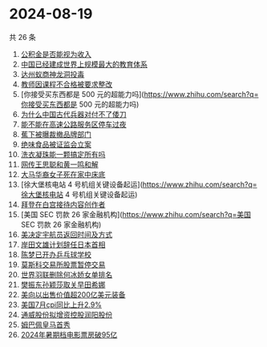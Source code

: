 # 2024-08-19

共 26 条

<!-- BEGIN -->
<!-- 最后更新时间 Mon Aug 19 2024 16:14:12 GMT+0800 (China Standard Time) -->

1. [公积金是否能视为收入](https://www.zhihu.com/search?q=公积金是否能视为收入)
1. [中国已经建成世界上规模最大的教育体系](https://www.zhihu.com/search?q=中国已经建成世界上规模最大的教育体系)
1. [达州蚁商神龙洞投毒](https://www.zhihu.com/search?q=达州蚁商神龙洞投毒)
1. [教师因课程不合格被要求整改](https://www.zhihu.com/search?q=教师因课程不合格被要求整改)
1. [你接受买东西都是 500
   元的超能力吗](https://www.zhihu.com/search?q=你接受买东西都是 500
   元的超能力吗)
1. [为什么中国古代兵器对付不了倭刀](https://www.zhihu.com/search?q=为什么中国古代兵器对付不了倭刀)
1. [能不能在高速公路服务区停车过夜](https://www.zhihu.com/search?q=能不能在高速公路服务区停车过夜)
1. [蕉下被曝裁撤品牌部门](https://www.zhihu.com/search?q=蕉下被曝裁撤品牌部门)
1. [绝味食品被证监会立案](https://www.zhihu.com/search?q=绝味食品被证监会立案)
1. [洗衣凝珠能一颗搞定所有吗](https://www.zhihu.com/search?q=洗衣凝珠能一颗搞定所有吗)
1. [网传王思聪和黄一鸣和解](https://www.zhihu.com/search?q=网传王思聪和黄一鸣和解)
1. [大马华裔女子死在家中床底](https://www.zhihu.com/search?q=大马华裔女子死在家中床底)
1. [徐大堡核电站 4
   号机组关键设备起运](https://www.zhihu.com/search?q=徐大堡核电站 4
   号机组关键设备起运)
1. [拜登在白宫接待内容创作者](https://www.zhihu.com/search?q=拜登在白宫接待内容创作者)
1. [美国 SEC 罚款 26 家金融机构](https://www.zhihu.com/search?q=美国 SEC 罚款 26
   家金融机构)
1. [美决定宇航员返回时间及方式](https://www.zhihu.com/search?q=美决定宇航员返回时间及方式)
1. [岸田文雄计划辞任日本首相](https://www.zhihu.com/search?q=岸田文雄计划辞任日本首相)
1. [陈梦已开办乒乓球学校](https://www.zhihu.com/search?q=陈梦已开办乒乓球学校)
1. [莫斯科交易所股票暂停交易](https://www.zhihu.com/search?q=莫斯科交易所股票暂停交易)
1. [世界羽联删除何冰娇女单排名](https://www.zhihu.com/search?q=世界羽联删除何冰娇女单排名)
1. [樊振东孙颖莎取关早田希娜](https://www.zhihu.com/search?q=樊振东孙颖莎取关早田希娜)
1. [美向以出售价值超200亿美元装备](https://www.zhihu.com/search?q=美向以出售价值超200亿美元装备)
1. [美国7月cpi同比上升2.9%](https://www.zhihu.com/search?q=美国7月cpi同比上升2.9%)
1. [通威股份拟增资控股润阳股份](https://www.zhihu.com/search?q=通威股份拟增资控股润阳股份)
1. [姆巴佩皇马首秀](https://www.zhihu.com/search?q=姆巴佩皇马首秀)
1. [2024年暑期档电影票房破95亿](https://www.zhihu.com/search?q=2024年暑期档电影票房破95亿)

<!-- END -->
